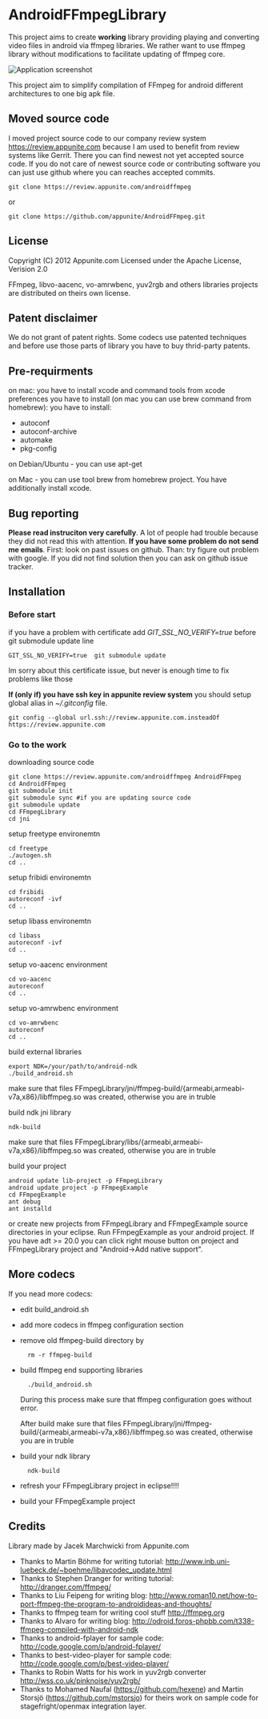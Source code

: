 # AndroidFFmpegLibrary
This project aims to create **working** library providing playing and converting video files in android via ffmpeg libraries.
We rather want to use ffmpeg library without modifications to facilitate updating of ffmpeg core.

![Application screenshot](http://s12.postimage.org/o528w8jst/Screenshot1.png)

This project aim to simplify compilation of FFmpeg for android different architectures to one big apk file.

## Moved source code
I moved project source code to our company review system https://review.appunite.com
because I am used to benefit from review systems like Gerrit. There you can find newest not yet accepted source code. If you do not care of newest source code or contributing software you can just use github where you can reaches accepted commits.

	git clone https://review.appunite.com/androidffmpeg
	
or

	git clone https://github.com/appunite/AndroidFFmpeg.git

## License
Copyright (C) 2012 Appunite.com
Licensed under the Apache License, Verision 2.0

FFmpeg, libvo-aacenc, vo-amrwbenc, yuv2rgb and others libraries projects are distributed on theirs own license.

## Patent disclaimer
We do not grant of patent rights.
Some codecs use patented techniques and before use those parts of library you have to buy thrid-party patents.

## Pre-requirments
on mac: you have to install xcode and command tools from xcode preferences
you have to install (on mac you can use brew command from homebrew):
you have to install:
- autoconf
- autoconf-archive
- automake
- pkg-config

on Debian/Ubuntu - you can use apt-get

on Mac - you can use tool brew from homebrew project. You have additionally install xcode. 

## Bug reporting

**Please read instruciton very carefully**. A lot of people had trouble because they did not read this with attention. **If you have some problem do not send me emails**. First: look on past issues on github. Than: try figure out problem with google. If you did not find solution then you can ask on github issue tracker.

## Installation

### Before start
if you have a problem with certificate add *GIT\_SSL\_NO\_VERIFY=true* before git submodule update line

	GIT_SSL_NO_VERIFY=true  git submodule update

Im sorry about this certificate issue, but never is enough time to fix problems like those

**If (only if) you have ssh key in appunite review system** you should setup global alias in *~/.gitconfig* file.

	git config --global url.ssh://review.appunite.com.insteadOf https://review.appunite.com

### Go to the work
downloading source code 

	git clone https://review.appunite.com/androidffmpeg AndroidFFmpeg
	cd AndroidFFmpeg
	git submodule init
	git submodule sync #if you are updating source code
	git submodule update
	cd FFmpegLibrary
	cd jni

setup freetype environemtn

	cd freetype
	./autogen.sh
	cd ..

setup fribidi environemtn

	cd fribidi
	autoreconf -ivf
	cd ..

setup libass environemtn

	cd libass
	autoreconf -ivf
	cd ..

setup vo-aacenc environment

	cd vo-aacenc
	autoreconf
	cd ..

setup vo-amrwbenc environment

	cd vo-amrwbenc
	autoreconf
	cd ..

build external libraries

	export NDK=/your/path/to/android-ndk
	./build_android.sh
	
make sure that files FFmpegLibrary/jni/ffmpeg-build/{armeabi,armeabi-v7a,x86}/libffmpeg.so was created, otherwise you are in truble

build ndk jni library

	ndk-build

make sure that files FFmpegLibrary/libs/{armeabi,armeabi-v7a,x86}/libffmpeg.so was created, otherwise you are in truble

build your project

	android update lib-project -p FFmpegLibrary
	android update project -p FFmpegExample
	cd FFmpegExample
	ant debug
	ant installd

or create new projects from FFmpegLibrary and FFmpegExample source directories in your eclipse. 
Run FFmpegExample as your android project.
If you have adt >= 20.0 you can click right mouse button on project and FFmpegLibrary project and "Android->Add native support".

## More codecs
If you nead more codecs:
- edit build_android.sh
- add more codecs in ffmpeg configuration section
- remove old ffmpeg-build directory by

		rm -r ffmpeg-build
	
- build ffmpeg end supporting libraries

		./build_android.sh
		
	During this process make sure that ffmpeg configuration goes without error.
	
	After build make sure that files FFmpegLibrary/jni/ffmpeg-build/{armeabi,armeabi-v7a,x86}/libffmpeg.so was created, otherwise you are in truble

- build your ndk library

		ndk-build

- refresh your FFmpegLibrary project in eclipse!!!!
- build your FFmpegExample project 


## Credits
Library made by Jacek Marchwicki from Appunite.com

- Thanks to Martin Böhme for writing tutorial: http://www.inb.uni-luebeck.de/~boehme/libavcodec_update.html
- Thanks to Stephen Dranger for writing tutorial: http://dranger.com/ffmpeg/
- Thanks to Liu Feipeng for writing blog: http://www.roman10.net/how-to-port-ffmpeg-the-program-to-androidideas-and-thoughts/
- Thanks to ffmpeg team for writing cool stuff http://ffmpeg.org
- Thanks to Alvaro for writing blog: http://odroid.foros-phpbb.com/t338-ffmpeg-compiled-with-android-ndk
- Thanks to android-fplayer for sample code: http://code.google.com/p/android-fplayer/
- Thanks to best-video-player for sample code: http://code.google.com/p/best-video-player/
- Thanks to Robin Watts for his work in yuv2rgb converter http://wss.co.uk/pinknoise/yuv2rgb/
- Thanks to Mohamed Naufal (https://github.com/hexene) and Martin Storsjö (https://github.com/mstorsjo) for theirs work on sample code for stagefright/openmax integration layer.
